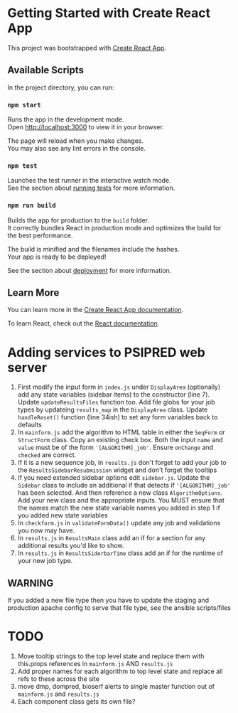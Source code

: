 # Getting Started with Create React App

This project was bootstrapped with [Create React App](https://github.com/facebook/create-react-app).

## Available Scripts

In the project directory, you can run:

### `npm start`

Runs the app in the development mode.\
Open [http://localhost:3000](http://localhost:3000) to view it in your browser.

The page will reload when you make changes.\
You may also see any lint errors in the console.

### `npm test`

Launches the test runner in the interactive watch mode.\
See the section about [running tests](https://facebook.github.io/create-react-app/docs/running-tests) for more information.

### `npm run build`

Builds the app for production to the `build` folder.\
It correctly bundles React in production mode and optimizes the build for the best performance.

The build is minified and the filenames include the hashes.\
Your app is ready to be deployed!

See the section about [deployment](https://facebook.github.io/create-react-app/docs/deployment) for more information.

## Learn More

You can learn more in the [Create React App documentation](https://facebook.github.io/create-react-app/docs/getting-started).

To learn React, check out the [React documentation](https://reactjs.org/).

# Adding services to PSIPRED web server

1. First modify the input form in `index.js` under `DisplayArea` (optionally) add any state variables (sidebar items) to the constructor (line 7). Update `updateResultsFiles` function too. Add file globs for your job types by updateing `results_map` in the `DisplayArea` class. Update `handleReset()` function (line 34ish) to set any form variables back to defaults
2. In `mainform.js` add the algorithm to HTML table in either the `SeqForm` or `StructForm` class. Copy an existing check box. Both the input `name` and `value` must be of the form `'[ALGORITHM]_job'`. Ensure `onChange` and `checked` are correct.
3. If it is a new sequence job, in `results.js` don't forget to add your job to the `ResultsSidebarResubmission` widget and don't forget the tooltips
4. If you need extended sidebar options edit `sidebar.js`. Update the `Sidebar` class to include an additional if that detects if `'[ALGORITHM]_job'` has been selected. And then reference a new class `AlgorithmOptions`. Add your new class and the appropriate inputs. You MUST ensure that the names match the new state variable names you added in step 1 if you added new state variables
5. In `checkform.js` in `validateFormData()` update any job and validations you now may have.
6. In `results.js` in `ResultsMain` class add an if for a section for any additional results you'd like to show.
7. In `results.js` in `ResultsSiderbarTime` class add an if for the runtime of your new job type.

## WARNING

If you added a new file type then you have to update the staging and production apache config to serve that file type, see the ansible scripts/files

# TODO

1. Move tooltip strings to the top level state and replace them with this.props references in `mainform.js` AND `results.js`
2. Add proper names for each algorithm to top level state and replace all refs to these across the site
3. move dmp, dompred, bioserf alerts to single master function out of `mainform.js` and `results.js`
4. Each component class gets its own file?
